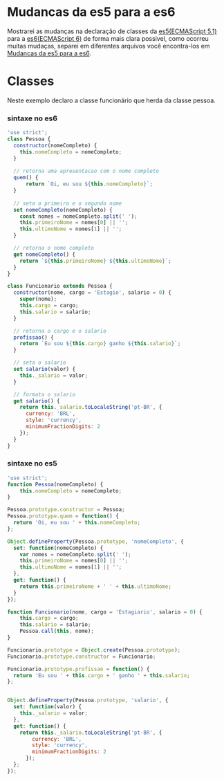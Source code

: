 # Mudancas da es5 para a es6

Mostrarei as mudanças na declaração de classes da [es5(ECMAScript 5.1)](http://www.ecma-international.org/ecma-262/5.1/) para a [es6(ECMAScript 6)](http://www.ecma-international.org/ecma-262/6.0/) de forma mais clara possivel, como ocorreu muitas mudaças, separei em diferentes arquivos você encontra-los em [Mudancas da es5 para a es6](/mudancas-da-es5-para-a-es6/).

Classes
=
Neste exemplo declaro a classe funcionário que herda da classe pessoa.
### sintaxe no es6
```javascript
'use strict';
class Pessoa { 
  constructor(nomeCompleto) {
    this.nomeCompleto = nomeCompleto;
  }
	
  // retorna uma apresentacao com o nome completo
  quem() {
	  return `Oi, eu sou ${this.nomeCompleto}`;
  }
	
  // seta o primeiro e o segundo nome
  set nomeCompleto(nomeCompleto) {
    const nomes = nomeCompleto.split(' ');
    this.primeiroNome = nomes[0] || '';
    this.ultimoNome = nomes[1] || '';
  }

  // retorna o nome completo
  get nomeCompleto() {
    return `${this.primeiroNome} ${this.ultimoNome}`;
  }
}

class Funcionario extends Pessoa {
  constructor(nome, cargo = 'Estagio', salario = 0) {
    super(nome);
    this.cargo = cargo;
    this.salario = salario;
  }

  // retorna o cargo e o salario
  profissao() {
    return `Eu sou ${this.cargo} ganho ${this.salario}`;
  }

  // seta o salario
  set salario(valor) {
    this._salario = valor;
  }

  // formata o salario
  get salario() {
    return this._salario.toLocaleString('pt-BR', {
      currency: 'BRL',
      style: 'currency',
      minimumFractionDigits: 2
    });
  }
}
```
### sintaxe no es5
```javascript
'use strict';
function Pessoa(nomeCompleto) {
    this.nomeCompleto = nomeCompleto;
}

Pessoa.prototype.constructor = Pessoa;
Pessoa.prototype.quem = function() {
  return 'Oi, eu sou ' + this.nomeCompleto;
};

Object.defineProperty(Pessoa.prototype, 'nomeCompleto', {
  set: function(nomeCompleto) {
    var nomes = nomeCompleto.split(' ');
    this.primeiroNome = nomes[0] || '';
    this.ultimoNome = nomes[1] || '';
  },
  get: function() {
    return this.primeiroNome + ' ' + this.ultimoNome;
  }
});

function Funcionario(nome, cargo = 'Estagiario', salario = 0) {
    this.cargo = cargo;
    this.salario = salario;
    Pessoa.call(this, nome);
}

Funcionario.prototype = Object.create(Pessoa.prototype);
Funcionario.prototype.constructor = Funcionario;

Funcionario.prototype.profissao = function() {
  return 'Eu sou ' + this.cargo + ' ganho ' + this.salario;
};


Object.defineProperty(Pessoa.prototype, 'salario', {
  set: function(valor) {
    this._salario = valor;
  },
  get: function() {
    return this._salario.toLocaleString('pt-BR', {
        currency: 'BRL',
        style: 'currency',
        minimumFractionDigits: 2
      });
  };
});
```
